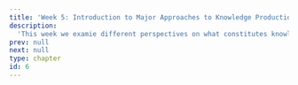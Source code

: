 ```yaml
---
title: 'Week 5: Introduction to Major Approaches to Knowledge Production in the Health Sciences'
description:
  'This week we examie different perspectives on what constitutes knowledge, and how these fundamental assumptions have given rise to various research approaches in nursing and the health and social sciences.'
prev: null
next: null
type: chapter
id: 6
---
```



